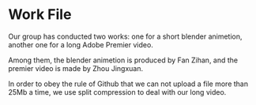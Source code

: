 # Work File

Our group has conducted two works: one for a short blender animetion, another one for a long Adobe Premier video.

Among them, the blender animetion is produced by Fan Zihan, and the premier video is made by Zhou Jingxuan.

In order to obey the rule of Github that we can not upload a file more than 25Mb a time, we use split compression to deal with our long video.
